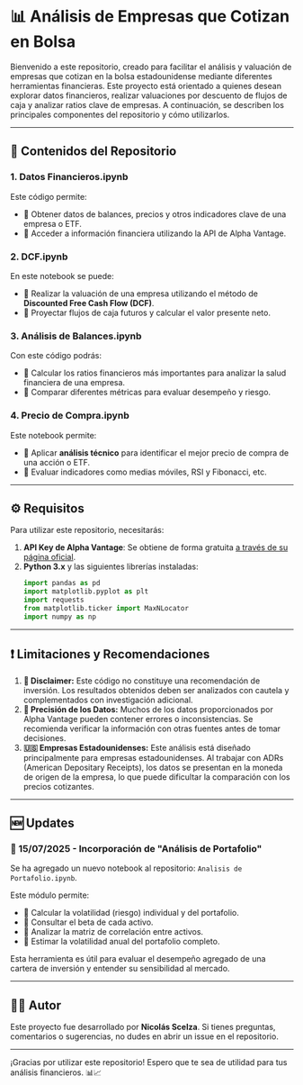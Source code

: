 # 📊 Análisis de Empresas que Cotizan en Bolsa

Bienvenido a este repositorio, creado para facilitar el análisis y valuación de empresas que cotizan en la bolsa estadounidense mediante diferentes herramientas financieras. Este proyecto está orientado a quienes desean explorar datos financieros, realizar valuaciones por descuento de flujos de caja y analizar ratios clave de empresas. A continuación, se describen los principales componentes del repositorio y cómo utilizarlos.

---

## 🔄 Contenidos del Repositorio

### 1. **Datos Financieros.ipynb**
Este código permite:
- 🔹 Obtener datos de balances, precios y otros indicadores clave de una empresa o ETF.
- 🔹 Acceder a información financiera utilizando la API de Alpha Vantage.

### 2. **DCF.ipynb**
En este notebook se puede:
- 🔹 Realizar la valuación de una empresa utilizando el método de **Discounted Free Cash Flow (DCF)**.
- 🔹 Proyectar flujos de caja futuros y calcular el valor presente neto.

### 3. **Análisis de Balances.ipynb**
Con este código podrás:
- 🔹 Calcular los ratios financieros más importantes para analizar la salud financiera de una empresa.
- 🔹 Comparar diferentes métricas para evaluar desempeño y riesgo.

### 4. **Precio de Compra.ipynb**  
Este notebook permite:  
- 🔹 Aplicar **análisis técnico** para identificar el mejor precio de compra de una acción o ETF.  
- 🔹 Evaluar indicadores como medias móviles, RSI y Fibonacci, etc.

---

## ⚙️ Requisitos

Para utilizar este repositorio, necesitarás:
1. **API Key de Alpha Vantage**: Se obtiene de forma gratuita [a través de su página oficial](https://www.alphavantage.co/support/#api-key).
2. **Python 3.x** y las siguientes librerías instaladas:
   ```python
   import pandas as pd
   import matplotlib.pyplot as plt
   import requests
   from matplotlib.ticker import MaxNLocator
   import numpy as np
   
---

## ❗ Limitaciones y Recomendaciones

1. **🛑 Disclaimer:** Este código no constituye una recomendación de inversión. Los resultados obtenidos deben ser analizados con cautela y complementados con investigación adicional.
2. **🔎 Precisión de los Datos:** Muchos de los datos proporcionados por Alpha Vantage pueden contener errores o inconsistencias. Se recomienda verificar la información con otras fuentes antes de tomar decisiones.
3. **🇺🇸 Empresas Estadounidenses:** Este análisis está diseñado principalmente para empresas estadounidenses. Al trabajar con ADRs (American Depositary Receipts), los datos se presentan en la moneda de origen de la empresa, lo que puede dificultar la comparación con los precios cotizantes.

---

## 🆕 Updates

### 📅 15/07/2025 - Incorporación de "Análisis de Portafolio"
Se ha agregado un nuevo notebook al repositorio: `Analisis de Portafolio.ipynb`.

Este módulo permite:
- 🔹 Calcular la volatilidad (riesgo) individual y del portafolio.
- 🔹 Consultar el beta de cada activo.
- 🔹 Analizar la matriz de correlación entre activos.
- 🔹 Estimar la volatilidad anual del portafolio completo.

Esta herramienta es útil para evaluar el desempeño agregado de una cartera de inversión y entender su sensibilidad al mercado.

---

## 👨‍💼 Autor

Este proyecto fue desarrollado por **Nicolás Scelza**. Si tienes preguntas, comentarios o sugerencias, no dudes en abrir un issue en el repositorio.

---

¡Gracias por utilizar este repositorio! Espero que te sea de utilidad para tus análisis financieros. 📊📈
